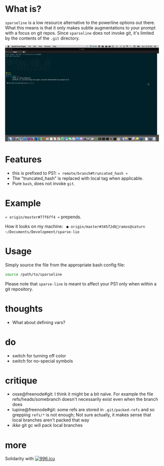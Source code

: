 What is?
===
`sparseline` is a low resource alternative to the powerline options out there. What this means is that it only makes subtle augmentations to your prompt with a focus on git repos. Since `sparseline` does not invoke git, it's limited by the contents of the `.git` directory.

![demo gif](demo.gif)


Features
===
* this is prefixed to PS1: `« remote/branch#truncated_hash »`
* The "truncated_hash" is replaced with local tag when applicable.
* Pure `bash`, does not invoke `git`.


Example
===
`« origin/master#77f6ff4 »` prepends.

How it looks on my machine:
` ● origin/master#345f2dbramos@saturn ~/Documents/Development/sparse-lie`




Usage
===
Simply source the file from the appropriate bash config file:
```bash
source /path/to/sparseline
```
Please note that `sparse-line` is meant to affect your PS1 only when within a git repository.


thoughts
===
* What about defining vars?


do
===
* switch for turning off color
* switch for no-special symbols

critique
===
* osse@freenode#git: I think it might be a bit naïve. For example the file refs/heads/somebranch doesn't necessarily exist even when the branch does
* lupine@freenode#git: some refs are stored in `.git/packed-refs` and so grepping `refs/*` is not enough; Not sure actually, it makes sense that local branches aren't packed that way
* _ikke_ git gc will pack local branches


more
===
Solidarity with <a href="https://996.icu" rel="nofollow"><img src="https://camo.githubusercontent.com/13ac320a9a774e316fe72ffb1eaacf09b01b59a3/68747470733a2f2f696d672e736869656c64732e696f2f62616467652f6c696e6b2d3939362e6963752d7265642e737667" alt="996.icu" data-canonical-src="https://img.shields.io/badge/link-996.icu-red.svg" style="max-width:100%;"></a>
